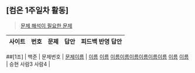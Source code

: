 ## [컴온 1주일차 활동]

> [문제 해석이 필요한 문제](https://www.acmicpc.net/group/workbook/view/9797/29056)

| 사이트 | 번호 | 문제 | 답안 | 피드백 반영 답안 |
| ------ | ---- | ---- | ---- | ---------------- |

##[1조]
| 백준 | 문제번호 | [문제이름](문제주소) | [이름](자기가푼문제주소) [이름](자기가푼문제주소) [이름](자기가푼문제주소)[이름](자기가푼문제주소)[이름](자기가푼문제주소)[이름](자기가푼문제주소)[이름](자기가푼문제주소)[이름](자기가푼문제주소) [이름](문제푼자기주소) [이름](문제푼자기주소) | 승현 사람3 사람4 |
